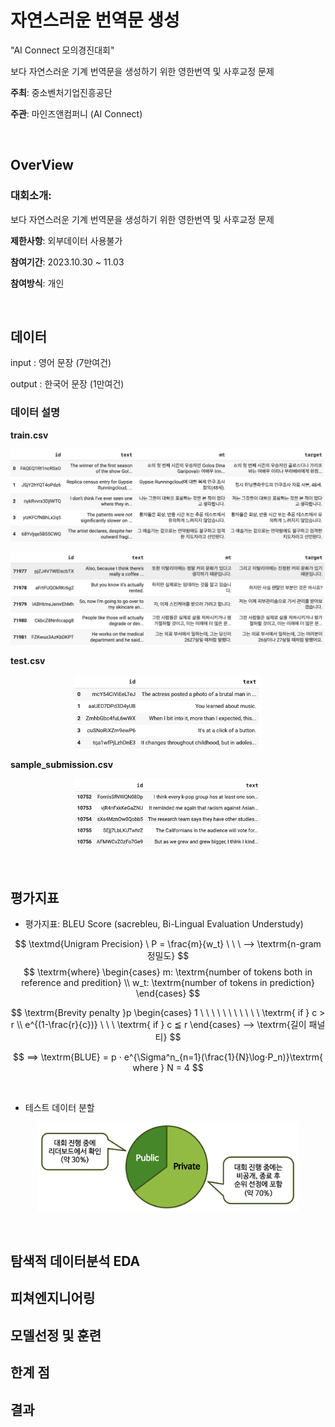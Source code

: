 # 자연스러운 번역문 생성
"AI Connect 모의경진대회" 

보다 자연스러운 기계 번역문을 생성하기 위한 영한번역 및 사후교정 문제

**주최**: 중소벤처기업진흥공단

**주관**: 마인즈앤컴퍼니 (AI Connect)

<br>

## OverView

### 대회소개:

보다 자연스러운 기계 번역문을 생성하기 위한 영한번역 및 사후교정 문제

**제한사항**: 외부데이터 사용불가

**참여기간**: 2023.10.30 ~ 11.03

**참여방식**: 개인

<br>

## 데이터

input : 영어 문장 (7만여건)

output : 한국어 문장 (1만여건)

### 데이터 설명

**train.csv**
<p align='center'><img src="assets/src03.PNG" width="540"></p>
<p align='center'><img src="assets/src04.PNG" width="540"></p>

**test.csv**
<p align='center'><img src="assets/src05.PNG" width="300"></p>

**sample_submission.csv** 
<p align='center'><img src="assets/src06.PNG" width="300"></p>

<br>

## 평가지표

- 평가지표: BLEU Score (sacrebleu, Bi-Lingual Evaluation Understudy)

$$ \textmd{Unigram Precision} \ P = \frac{m}{w_t} \ \ \ ⟶ \textrm{n-gram 정밀도} $$
$$ \textrm{where} \begin{cases} m: \textrm{number of tokens both in reference and predition} \\ w_t: \textrm{number of tokens in prediction} \end{cases} $$

$$ \textrm{Brevity penalty }p \begin{cases} 1 \ \ \ \ \ \ \ \ \ \ \ \textrm{ if } c > r  \\  e^{(1-\frac{r}{c})} \ \ \ \textrm{ if } c ≦ r \end{cases} ⟶ \textrm{길이 패널티} $$  

$$ ⟹ \textrm{BLUE} = p ⋅ e^{\Sigma^n_{n=1}(\frac{1}{N}\log⋅P_n)}\textrm{ where } N = 4 $$

<br>

- 테스트 데이터 분할
<p align='center'><img src="assets/src02.PNG" width="420"></p>

<br>

## 탐색적 데이터분석 EDA

## 피쳐엔지니어링

## 모델선정 및 훈련

## 한계 점

## 결과
